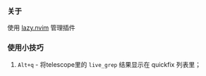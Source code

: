 ### 关于
使用 [lazy.nvim](https://github.com/folke/lazy.nvim) 管理插件

### 使用小技巧
1. `Alt+q` - 将telescope里的 `live_grep` 结果显示在 quickfix 列表里；

